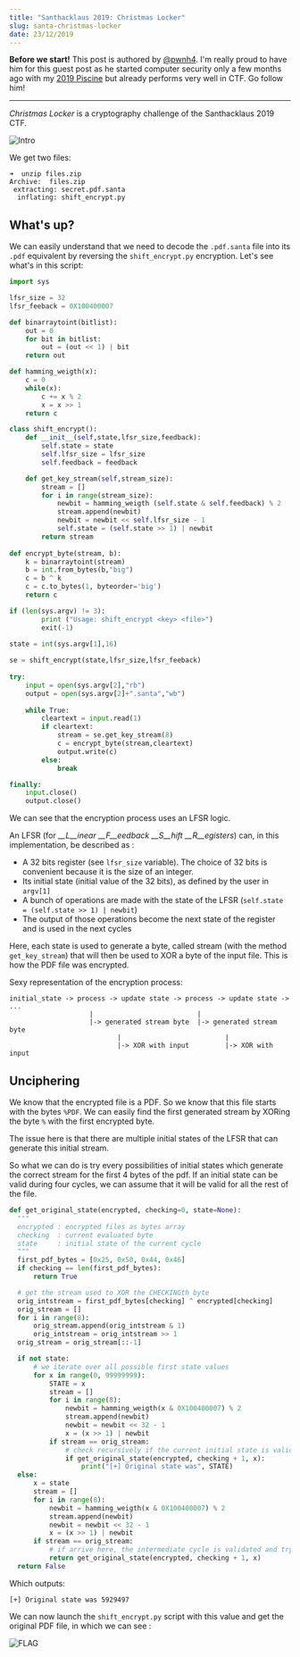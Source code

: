 ```yaml
---
title: "Santhacklaus 2019: Christmas Locker"
slug: santa-christmas-locker
date: 23/12/2019
---
```


**Before we start!** This post is authored by [@pwnh4](https://twitter.com/pwnh4).
I'm really proud to have him for this guest post as he started computer security
only a few months ago with my [2019 Piscine](https://blog.geographer.fr/posts/piscine-poc-2019)
but already performs very well in CTF. Go follow him!

***

*Christmas Locker* is a cryptography challenge of the Santhacklaus 2019 CTF.

![Intro](/assets/santa/locker/chall.png)

We get two files:

```
➜  unzip files.zip
Archive:  files.zip
 extracting: secret.pdf.santa        
  inflating: shift_encrypt.py
```

## What's up?

We can easily understand that we need to decode the `.pdf.santa` file into
its `.pdf` equivalent by reversing the `shift_encrypt.py` encryption. Let's
see what's in this script:

```python
import sys

lfsr_size = 32
lfsr_feeback = 0X100400007

def binarraytoint(bitlist):
	out = 0
	for bit in bitlist:
		out = (out << 1) | bit
	return out

def hamming_weigth(x):
	c = 0
	while(x):
		c += x % 2
		x = x >> 1
	return c

class shift_encrypt():
	def __init__(self,state,lfsr_size,feedback):
		self.state = state
		self.lfsr_size = lfsr_size
		self.feedback = feedback

	def get_key_stream(self,stream_size):
		stream = []
		for i in range(stream_size):
			newbit = hamming_weigth (self.state & self.feedback) % 2
			stream.append(newbit)
			newbit = newbit << self.lfsr_size - 1
			self.state = (self.state >> 1) | newbit
		return stream
	
def encrypt_byte(stream, b):
	k = binarraytoint(stream)
	b = int.from_bytes(b,"big")
	c = b ^ k
	c = c.to_bytes(1, byteorder='big')
	return c 

if (len(sys.argv) != 3):
		print ("Usage: shift_encrypt <key> <file>")
		exit(-1)
	
state = int(sys.argv[1],16)

se = shift_encrypt(state,lfsr_size,lfsr_feeback)
	
try:
	input = open(sys.argv[2],"rb")
	output = open(sys.argv[2]+".santa","wb")
	
	while True:
		cleartext = input.read(1)
		if cleartext:
			stream = se.get_key_stream(8)
			c = encrypt_byte(stream,cleartext)	
			output.write(c)
		else:
			break	

finally:
	input.close()
	output.close()
```

We can see that the encryption process uses an LFSR logic.

An LFSR (for *__L__inear __F__eedback __S__hift __R__egisters*) can, in this
implementation, be described as :

* A 32 bits register (see `lfsr_size` variable). The choice of 32 bits is convenient because it is the size of an integer.
* Its initial state (initial value of the 32 bits), as defined by the user in `argv[1]`
* A bunch of operations are made with the state of the LFSR (`self.state = (self.state >> 1) | newbit`)
* The output of those operations become the next state of the register and is used in the next cycles

Here, each state is used to generate a byte, called stream (with the method
`get_key_stream`) that will then be used to XOR a byte of the input file.
This is how the PDF file was encrypted.

Sexy representation of the encryption process:

```
initial_state -> process -> update state -> process -> update state -> ...
                    |                          | 
                    |-> generated stream byte  |-> generated stream byte 
                           |                          |
                           |-> XOR with input         |-> XOR with input
```

## Unciphering

We know that the encrypted file is a PDF. So we know that this file
starts with the bytes `%PDF`. We can easily find the first generated stream
by XORing the byte `%` with the first encrypted byte.

The issue here is that there are multiple initial states of the LFSR that can
generate this initial stream.

So what we can do is try every possibilities of initial states which generate
the correct stream for the first 4 bytes of the pdf. If an initial state can
be valid during four cycles, we can assume that it will be valid for all the
rest of the file.

```python
def get_original_state(encrypted, checking=0, state=None):
  """
  encrypted : encrypted files as bytes array
  checking  : current evaluated byte
  state     : initial state of the current cycle
  """
  first_pdf_bytes = [0x25, 0x50, 0x44, 0x46]
  if checking == len(first_pdf_bytes):
      return True

  # get the stream used to XOR the CHECKINGth byte
  orig_intstream = first_pdf_bytes[checking] ^ encrypted[checking]
  orig_stream = []
  for i in range(8):
      orig_stream.append(orig_intstream & 1)
      orig_intstream = orig_intstream >> 1
  orig_stream = orig_stream[::-1]

  if not state:
      # we iterate over all possible first state values
      for x in range(0, 99999999):
          STATE = x
          stream = []
          for i in range(8):
              newbit = hamming_weigth(x & 0X100400007) % 2
              stream.append(newbit)
              newbit = newbit << 32 - 1
              x = (x >> 1) | newbit
          if stream == orig_stream:
              # check recursively if the current initial state is valid for the next
              if get_original_state(encrypted, checking + 1, x):
                  print("[+] Original state was", STATE)
  else:
      x = state
      stream = []
      for i in range(8):
          newbit = hamming_weigth(x & 0X100400007) % 2
          stream.append(newbit)
          newbit = newbit << 32 - 1
          x = (x >> 1) | newbit
      if stream == orig_stream:
          # if arrive here, the intermediate cycle is validated and try to validate next cycle
          return get_original_state(encrypted, checking + 1, x)
  return False
```

Which outputs:

```
[+] Original state was 5929497
```

We can now launch the `shift_encrypt.py` script with this value and get the
original PDF file, in which we can see :

![FLAG](/assets/santa/locker/flag.png)
